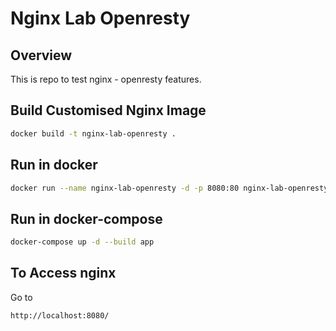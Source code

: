 # Nginx Lab Openresty

## Overview
This is repo to test nginx - openresty features.

## Build Customised Nginx Image

```bash
docker build -t nginx-lab-openresty .
```

## Run in docker

```bash
docker run --name nginx-lab-openresty -d -p 8080:80 nginx-lab-openresty
```

## Run in docker-compose

```bash
docker-compose up -d --build app
```


## To Access nginx

Go to

```url
http://localhost:8080/
```

